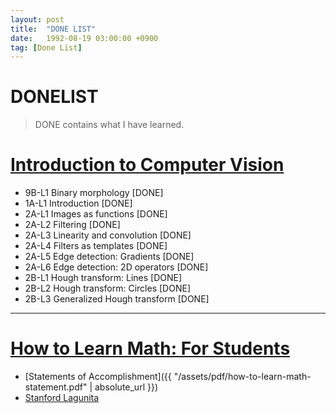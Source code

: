 ```yaml
---
layout: post
title:  "DONE LIST"
date:   1992-08-19 03:00:00 +0900
tag: [Done List]
---
```


# DONELIST

> DONE contains what I have learned.

# [Introduction to Computer Vision](https://www.udacity.com/course/introduction-to-computer-vision--ud810)

- 9B-L1	Binary morphology	 [DONE]
- 1A-L1 Introduction [DONE]
- 2A-L1 Images as functions [DONE]
- 2A-L2 Filtering [DONE]
- 2A-L3 Linearity and convolution [DONE]
- 2A-L4 Filters as templates [DONE]
- 2A-L5 Edge detection: Gradients [DONE]
- 2A-L6 Edge detection: 2D operators [DONE]
- 2B-L1 Hough transform: Lines [DONE]
- 2B-L2 Hough transform: Circles [DONE]
- 2B-L3 Generalized Hough transform [DONE]

---

# [How to Learn Math: For Students](https://lagunita.stanford.edu/courses/Education/EDUC115-S/Spring2014/info)
  - [Statements of Accomplishment]({{ "/assets/pdf/how-to-learn-math-statement.pdf" | absolute_url }})
  - [Stanford Lagunita](https://lagunita.stanford.edu)

